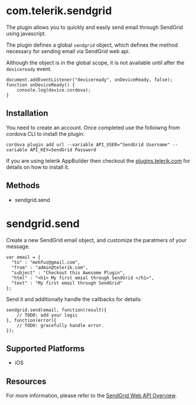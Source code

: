 # com.telerik.sendgrid

The plugin allows you to quickly and easily send email through SendGrid using javascript.

The plugin defines a global `sendgrid` object, which defines the method necessary for sending email via SendGrid web api.

Although the object is in the global scope, it is not available until after the `deviceready` event.

    document.addEventListener("deviceready", onDeviceReady, false);
    function onDeviceReady() {
        console.log(device.cordova);
    }

## Installation

You need to create an account. Once completed use the folloiwng from cordova CLI to install the plugin:

    cordova plugin add url --variable API_USER="SendGrid Username" --variable API_KEY=SendGrid Password

If you are using telerik AppBuilder then checkout the [plugins.telerik.com](http://plugins.telerik.com) for details on how to install it.

## Methods

- sendgrid.send


# sendgrid.send

Create a new SendGrid email object, and customize the paratmers of your message.

    var email = {
      "to" : "mehfuz@gmail.com",
      "from" : "admin@telerik.com",
      "subject" : "Checkout this Awesome Plugin",
      "html" : "<h1> My first emial through SendGrid </h1>",
      "text" : "My first email through SendGrid"
    };


Send it and additionally handle the callbacks for details:

    sendgrid.send(email, function(result){
        // TODO: add your logic
    }, function(error){
        // TODO: gracefully handle error.
    });


## Supported Platforms

- iOS

## Resources

For more information, please refer to the [SendGrid Web API Overview](https://sendgrid.com/docs/API_Reference/Web_API/index.html).

